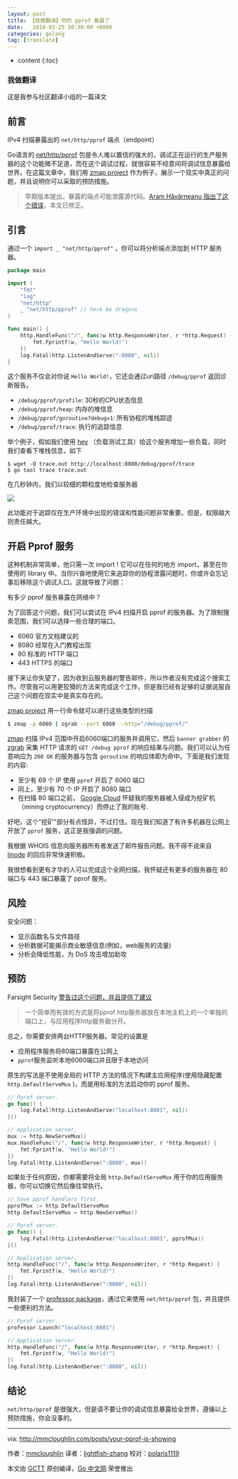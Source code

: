 ```yaml
---
layout: post
title: 【我做翻译】你的 pprof 暴露了
date:   2018-03-25 20:30:00 +0800
categories: golang
tag: [translate]
---
```



* content
{:toc}

### 我做翻译

这是我参与社区翻译小组的一篇译文


## 前言

IPv4 扫描暴露出的 `net/http/pprof` 端点（endpoint）

Go语言的 [net/http/pprof](https://golang.org/pkg/net/http/pprof/) 包是令人难以置信的强大的，调试正在运行的生产服务器的这个功能微不足道，而在这个调试过程，就很容易不经意间将调试信息暴露给世界。在这篇文章中，我们用 [zmap project](https://github.com/zmap) 作为例子，展示一个现实中真正的问题，并且说明你可以采取的预防措施。

> 早期版本提出，暴露的端点可能泄露源代码。[Aram Hăvărneanu 指出了这个错误](https://github.com/golang/go/issues/22085#issuecomment-333166626)，本文已修正。

## 引言

通过一个 `import _ "net/http/pprof"` ，你可以将分析端点添加到 HTTP 服务器。

```go
package main

import (
	"fmt"
	"log"
	"net/http"
	_ "net/http/pprof" // here be dragons
)

func main() {
	http.HandleFunc("/", func(w http.ResponseWriter, r *http.Request) {
		fmt.Fprintf(w, "Hello World!")
	})
	log.Fatal(http.ListenAndServe(":8080", nil))
}
```

这个服务不仅会对你说 `Hello World!`，它还会通过uri路径 `/debug/pprof` 返回诊断报告。

- `/debug/pprof/profile`: 30秒的CPU状态信息
- `/debug/pprof/heap`: 内存的堆信息
- `/debug/pprof/goroutine?debug=1`: 所有协程的堆栈踪迹
- `/debug/pprof/trace`: 执行的追踪信息

举个例子，假如我们使用 [hey](https://github.com/rakyll/hey) （负载测试工具）给这个服务增加一些负载，同时我们查看下堆栈信息，如下

```shell
$ wget -O trace.out http://localhost:8080/debug/pprof/trace
$ go tool trace trace.out
```

在几秒钟内，我们以较细的颗粒度地检查服务器

![](https://raw.githubusercontent.com/studygolang/gctt-images/master/pprof-showing/trace.png)

此功能对于追踪仅在生产环境中出现的错误和性能问题非常重要。但是，权限越大则责任越大。

## 开启 Pprof 服务

这种机制非常简单，他只需一次 import ! 它可以在任何的地方 import，甚至在你使用的 library 中。当你兴奋地使用它来追踪你的协程泄露问题时，你或许会忘记事后移除这个调试入口。这就导致了问题：

有多少 pprof 服务暴露在网络中？

为了回答这个问题，我们可以尝试在 IPv4 扫描开启 pprof 的服务器。为了限制搜索范围，我们可以选择一些合理的端口。

- 6060 官方文档建议的
- 8080 经常在入门教程出现
- 80 标准的 HTTP 端口
- 443 HTTPS 的端口

接下来让你失望了，因为收到云服务器的警告邮件，所以作者没有完成这个搜索工作。尽管我可以用更狡猾的方法来完成这个工作，但是我已经有足够的证据说服自己这个问题在现实中是真实存在的。

[zmap project](https://github.com/zmap) 用一行命令就可以进行这些类型的扫描

```sh
$ zmap -p 6060 | zgrab --port 6060 --http="/debug/pprof/"
```

[zmap](https://github.com/zmap/zmap) 扫描 IPv4 范围中开启6060端口的服务并调用它，然后 `banner grabber` 的 [zgrab](https://github.com/zmap/zgrab) 采集 HTTP 请求的 `GET /debug pprof` 的响应结果与问题。我们可以认为任意响应为 `200 OK` 的服务器与包含 `goroutine` 的响应体即为命中。下面是我们发现的内容:

- 至少有 69 个 IP 使用 `pprof` 开启了 6060 端口
- 同上，至少有 70 个 IP 开启了 8080 端口
- 在扫描 80 端口之前， [Google Cloud](https://cloud.google.com/) 怀疑我的服务器被入侵成为挖矿机（mining cryptocurrency）而停止了我的账号.

好吧，这个"挖矿"部分有点怪异，不过打住。现在我们知道了有许多机器在公网上开放了 `pprof` 服务，这正是我强调的问题。

我根据 WHOIS 信息向服务器所有者发送了邮件报告问题。我不得不说来自 [linode](https://www.linode.com/) 的回应非常快速积极。

我很想看到更有才华的人可以完成这个全网扫描，我怀疑还有更多的服务器在 80 端口与 443 端口暴露了 pprof 服务。

## 风险

安全问题：

- 显示函数名与文件路径
- 分析数据可能揭示商业敏感信息(例如，web服务的流量)
- 分析会降低性能，为 DoS 攻击增加助攻

## 预防

Farsight Security [警告过这个问题，并且提供了建议](https://www.farsightsecurity.com/2016/10/28/cmikk-go-remote-profiling/)

> 一个简单而有效的方式是将pprof http服务器放在本地主机上的一个单独的端口上，与应用程序http服务器分开。

总之，你需要安排两台HTTP服务器。常见的设置是

- 应用程序服务将80端口暴露在公网上
- `pprof`服务监听本地6060端口并且限于本地访问

原生的写法是不使用全局的 HTTP 方法的情况下构建主应用程序(使用隐藏配置 `http.DefaultServeMux` )，而是用标准的方法启动你的 pprof 服务。

```go
// Pprof server.
go func() {
	log.Fatal(http.ListenAndServe("localhost:8081", nil))
}()

// Application server.
mux := http.NewServeMux()
mux.HandleFunc("/", func(w http.ResponseWriter, r *http.Request) {
	fmt.Fprintf(w, "Hello World!")
})
log.Fatal(http.ListenAndServe(":8080", mux))

```

如果处于任何原因，你都需要将全局 `http.DefaultServeMux` 用于你的应用服务器，你可以切换它然后像往常执行。

```go
// Save pprof handlers first.
pprofMux := http.DefaultServeMux
http.DefaultServeMux = http.NewServeMux()

// Pprof server.
go func() {
	log.Fatal(http.ListenAndServe("localhost:8081", pprofMux))
}()

// Application server.
http.HandleFunc("/", func(w http.ResponseWriter, r *http.Request) {
	fmt.Fprintf(w, "Hello World!")
})
log.Fatal(http.ListenAndServe(":8080", nil))
```

我封装了一个 [professor package](https://github.com/mmcloughlin/professor)，通过它来使用 `net/http/pprof` 包，并且提供一些便利的方法。

```go
// Pprof server.
professor.Launch("localhost:8081")

// Application server.
http.HandleFunc("/", func(w http.ResponseWriter, r *http.Request) {
	fmt.Fprintf(w, "Hello World!")
})
log.Fatal(http.ListenAndServe(":8080", nil))
```

## 结论

`net/http/pprof` 是很强大，但是请不要让你的调试信息暴露给全世界，遵循以上预防措施，你会没事的。

---

via: http://mmcloughlin.com/posts/your-pprof-is-showing

作者：[mmcloughlin](http://mmcloughlin.com/)
译者：[lightfish-zhang](https://github.com/lightfish-zhang)
校对：[polaris1119](https://github.com/polaris1119)

本文由 [GCTT](https://github.com/studygolang/GCTT) 原创编译，[Go 中文网](https://studygolang.com/) 荣誉推出
